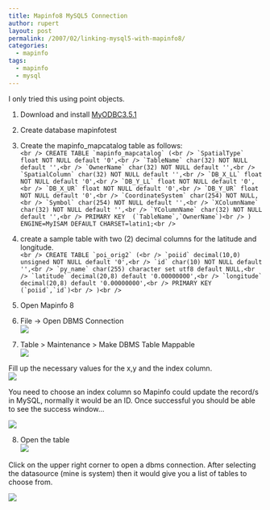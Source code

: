 ```yaml
---
title: Mapinfo8 MySQL5 Connection
author: rupert
layout: post
permalink: /2007/02/linking-mysql5-with-mapinfo8/
categories:
  - mapinfo
tags:
  - mapinfo
  - mysql
---
```

I only tried this using point objects.

1. Download and install [MyODBC3.5.1][1]

2. Create database mapinfotest

3. Create the mapinfo_mapcatalog table as follows:  
``<br />
CREATE TABLE `mapinfo_mapcatalog` (<br />
`SpatialType` float NOT NULL default '0',<br />
`TableName` char(32) NOT NULL default '',<br />
`OwnerName` char(32) NOT NULL default '',<br />
`SpatialColumn` char(32) NOT NULL default '',<br />
`DB_X_LL` float NOT NULL default '0',<br />
`DB_Y_LL` float NOT NULL default '0',<br />
`DB_X_UR` float NOT NULL default '0',<br />
`DB_Y_UR` float NOT NULL default '0',<br />
`CoordinateSystem` char(254) NOT NULL,<br />
`Symbol` char(254) NOT NULL default '',<br />
`XColumnName` char(32) NOT NULL default '',<br />
`YColumnName` char(32) NOT NULL default '',<br />
PRIMARY KEY  (`TableName`,`OwnerName`)<br />
) ENGINE=MyISAM DEFAULT CHARSET=latin1;<br />
``

4. create a sample table with two (2) decimal columns for the latitude and longitude.  
``<br />
CREATE TABLE `poi_orig2` (<br />
`poiid` decimal(10,0) unsigned NOT NULL default '0',<br />
`id` char(10) NOT NULL default '',<br />
`py_name` char(255) character set utf8 default NULL,<br />
`latitude` decimal(20,8) default '0.00000000',<br />
`longitude` decimal(20,8) default '0.00000000',<br />
PRIMARY KEY  (`poiid`,`id`)<br />
)<br />
``

5. Open Mapinfo 8  
6. File -> Open DBMS Connection  
![][2]

7. Table > Maintenance > Make DBMS Table Mappable  
![][3]

Fill up the necessary values for the x,y and the index column.  
![][4]

You need to choose an index column so Mapinfo could update the record/s in MySQL, normally it would be an ID. Once successful you should be able to see the success window&#8230;

![][5]

8. Open the table  
![][6]

Click on the upper right corner to open a dbms connection. After selecting the datasource (mine is system) then it would give you a list of tables to choose from.

![][7]

 [1]: http://dev.mysql.com/downloads/connector/odbc/3.51.html
 [2]: /wordpress/images/mapinfo_odbc.png
 [3]: /wordpress/images/mapinfo_mappable_window.png
 [4]: /wordpress/images/mapinfo_mappable_window_2.png
 [5]: /wordpress/images/mapinfo_mappable_window_3.png
 [6]: /wordpress/images/mapinfo_mappable_window_4.png
 [7]: /wordpress/images/mapinfo_mappable_window_5.png